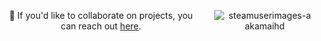 

<div align="center" style="display: flex; align-items: center; justify-content: space-between;">

  <div style="margin-right: 20px;">
    <p><strong>💬</strong> If you'd like to collaborate on projects, you can reach out <a href="https://www.linkedin.com/in/selman-vural/">here</a>.</p>
  </div>

  <img src="https://github.com/user-attachments/assets/d2d4c792-8d10-40b9-92ba-4d8fac0169a5" alt="steamuserimages-a akamaihd" style="max-height: 150px;">

</div>
